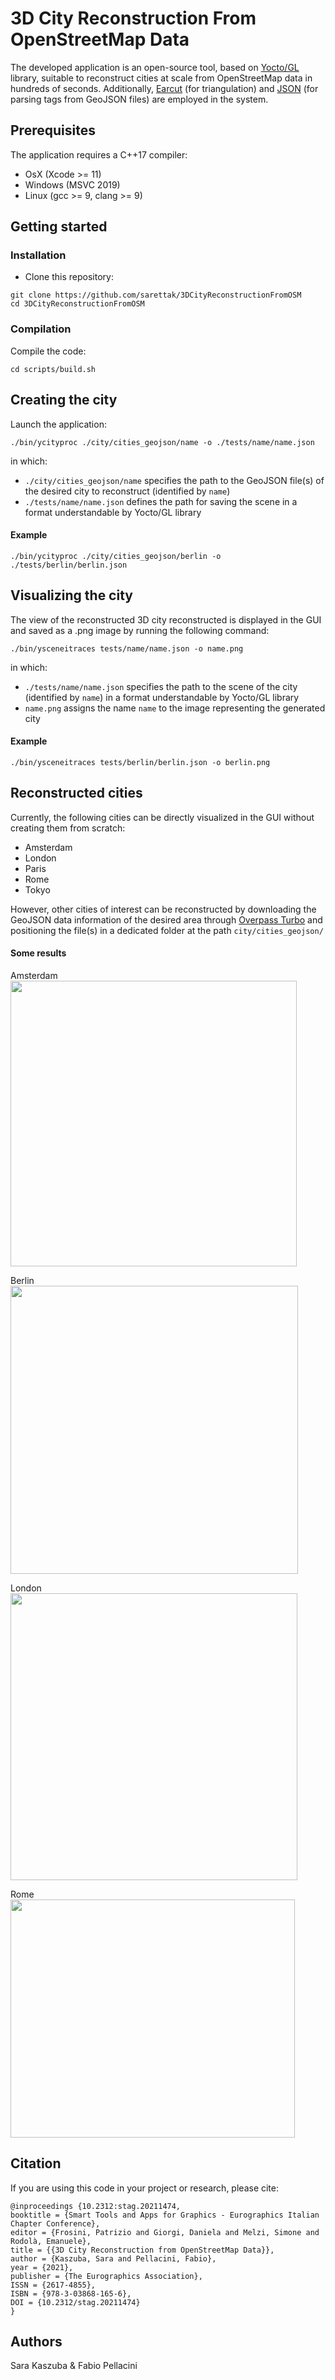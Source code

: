 # 3D City Reconstruction From OpenStreetMap Data
The developed application is an open-source tool, based on [Yocto/GL](https://github.com/xelatihy/yocto-gl) library, suitable to reconstruct cities at scale from OpenStreetMap data in hundreds of seconds. Additionally, [Earcut](https://github.com/mapbox/earcut.hpp) (for triangulation) and [JSON](https://github.com/nlohmann/json) (for parsing tags from GeoJSON files) are employed in the system. 

## Prerequisites
The application requires a C++17 compiler:
* OsX (Xcode >= 11)
* Windows (MSVC 2019)
* Linux (gcc >= 9, clang >= 9)


## Getting started

### Installation
* Clone this repository:

```
git clone https://github.com/sarettak/3DCityReconstructionFromOSM
cd 3DCityReconstructionFromOSM
```

### Compilation
Compile the code:

```
cd scripts/build.sh
```

## Creating the city
Launch the application: 
```
./bin/ycityproc ./city/cities_geojson/name -o ./tests/name/name.json
```

in which:
* `./city/cities_geojson/name` specifies the path to the GeoJSON file(s) of the desired city to reconstruct (identified by `name`)
* `./tests/name/name.json` defines the path for saving the scene in a format understandable by Yocto/GL library

#### Example
```
./bin/ycityproc ./city/cities_geojson/berlin -o ./tests/berlin/berlin.json
```

## Visualizing the city
The view of the reconstructed 3D city reconstructed is displayed in the GUI and saved as a .png image by running the following command:
```
./bin/ysceneitraces tests/name/name.json -o name.png   
```
in which:
* `./tests/name/name.json` specifies the path to the scene of the city (identified by `name`) in a format understandable by Yocto/GL library
* `name.png` assigns the name `name` to the image representing the generated city

#### Example
```
./bin/ysceneitraces tests/berlin/berlin.json -o berlin.png  
```

## Reconstructed cities
Currently, the following cities can be directly visualized in the GUI without creating them from scratch:
* Amsterdam
* London
* Paris
* Rome 
* Tokyo

However, other cities of interest can be reconstructed by downloading the GeoJSON data information of the desired area through [Overpass Turbo](https://overpass-turbo.eu) and positioning the file(s) in a dedicated folder at the path `city/cities_geojson/`

#### Some results
Amsterdam  <br />
<img src="images/amsterdam.jpg" width="458" height="457">

Berlin  <br />
<img src="images/berlin.jpg" width="460" height="461">

London  <br />
<img src="images/london.jpg" width="459" height="459">

Rome  <br />
<img src="images/rome_all_morning.jpg" width="455" height="381">

## Citation
If you are using this code in your project or research, please cite:

```
@inproceedings {10.2312:stag.20211474,
booktitle = {Smart Tools and Apps for Graphics - Eurographics Italian Chapter Conference},
editor = {Frosini, Patrizio and Giorgi, Daniela and Melzi, Simone and Rodolà, Emanuele},
title = {{3D City Reconstruction from OpenStreetMap Data}},
author = {Kaszuba, Sara and Pellacini, Fabio},
year = {2021},
publisher = {The Eurographics Association},
ISSN = {2617-4855},
ISBN = {978-3-03868-165-6},
DOI = {10.2312/stag.20211474}
}
```

## Authors
Sara Kaszuba & Fabio Pellacini


